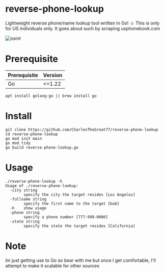 # reverse-phone-lookup
Lightweight reverse phone/name lookup tool written in Go! ☺️ This is only for US individuals only.
It goes about such by scraping usphonebook.com

![osint](https://github.com/CharlesTheGreat77/reverse-phone-lookup/assets/27988707/03facb8c-4e1d-480c-92cf-d3297408d03d)

# Prerequisite
| Prerequisite | Version |
|--------------|---------|
| Go           |  <=1.22 |
```
apt install golang-go || brew install go
```

# Install
```
git clone https://github.com/CharlesTheGreat77/reverse-phone-lookup
cd reverse-phone-lookup
go mod init main
go mod tidy
go build reverse-phone-lookup.go
```

# Usage
```
./reverse-phone-lookup -h
Usage of ./reverse-phone-lookup:
  -city string
        specify the city the target resides [Los Angelos]
  -fullname string
        specify the first name to the target [bob]
  -h    show usage
  -phone string
        specify a phone number [777-999-0000]
  -state string
        specify the state the target resides [California]
```
# Note
Im just getting use to Go so bear with me but once I get comfortable, I'll attempt to make it scalable for other sources
